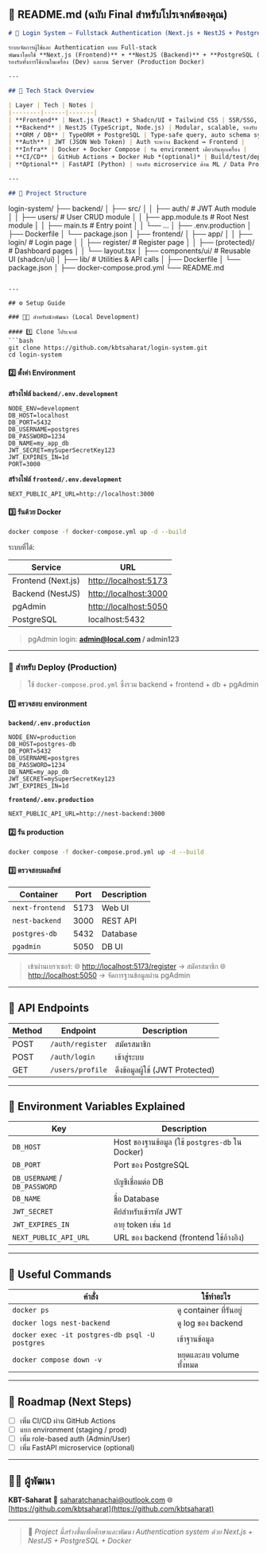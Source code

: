 ## 🧠 README.md (ฉบับ Final สำหรับโปรเจกต์ของคุณ)

```markdown
# 🧠 Login System — Fullstack Authentication (Next.js + NestJS + PostgreSQL + Docker)

ระบบจัดการผู้ใช้และ Authentication แบบ Full-stack  
พัฒนาโดยใช้ **Next.js (Frontend)** + **NestJS (Backend)** + **PostgreSQL (Database)**  
รองรับทั้งการใช้งานในเครื่อง (Dev) และบน Server (Production Docker)

---

## 🧩 Tech Stack Overview

| Layer | Tech | Notes |
|--------|------|-------|
| **Frontend** | Next.js (React) + Shadcn/UI + Tailwind CSS | SSR/SSG, modern UI, customizable component |
| **Backend** | NestJS (TypeScript, Node.js) | Modular, scalable, รองรับ REST/GraphQL, ใช้ Dependency Injection |
| **ORM / DB** | TypeORM + PostgreSQL | Type-safe query, auto schema sync |
| **Auth** | JWT (JSON Web Token) | Auth ระหว่าง Backend ↔ Frontend |
| **Infra** | Docker + Docker Compose | รัน environment เดียวกันทุกเครื่อง |
| **CI/CD** | GitHub Actions + Docker Hub *(optional)* | Build/test/deploy อัตโนมัติ |
| **Optional** | FastAPI (Python) | รองรับ microservice ด้าน ML / Data Processing |

---

## 📂 Project Structure

```

login-system/
├── backend/
│   ├── src/
│   │   ├── auth/              # JWT Auth module
│   │   ├── users/             # User CRUD module
│   │   ├── app.module.ts      # Root Nest module
│   │   ├── main.ts            # Entry point
│   │   └── ...
│   ├── .env.production
│   ├── Dockerfile
│   └── package.json
│
├── frontend/
│   ├── app/
│   │   ├── login/             # Login page
│   │   ├── register/          # Register page
│   │   ├── (protected)/       # Dashboard pages
│   │   └── layout.tsx
│   ├── components/ui/         # Reusable UI (shadcn/ui)
│   ├── lib/                   # Utilities & API calls
│   ├── Dockerfile
│   └── package.json
│
├── docker-compose.prod.yml
└── README.md

````

---

## ⚙️ Setup Guide

### 🧑‍💻 สำหรับนักพัฒนา (Local Development)

#### 1️⃣ Clone โปรเจกต์
```bash
git clone https://github.com/kbtsaharat/login-system.git
cd login-system
````

#### 2️⃣ ตั้งค่า Environment

**สร้างไฟล์ `backend/.env.development`**

```env
NODE_ENV=development
DB_HOST=localhost
DB_PORT=5432
DB_USERNAME=postgres
DB_PASSWORD=1234
DB_NAME=my_app_db
JWT_SECRET=mySuperSecretKey123
JWT_EXPIRES_IN=1d
PORT=3000
```

**สร้างไฟล์ `frontend/.env.development`**

```env
NEXT_PUBLIC_API_URL=http://localhost:3000
```

#### 3️⃣ รันด้วย Docker

```bash
docker compose -f docker-compose.yml up -d --build
```

ระบบที่ได้:

| Service            | URL                                            |
| ------------------ | ---------------------------------------------- |
| Frontend (Next.js) | [http://localhost:5173](http://localhost:5173) |
| Backend (NestJS)   | [http://localhost:3000](http://localhost:3000) |
| pgAdmin            | [http://localhost:5050](http://localhost:5050) |
| PostgreSQL         | localhost:5432                                 |

> pgAdmin login: **[admin@local.com](mailto:admin@local.com) / admin123**

---

### 🚀 สำหรับ Deploy (Production)

> ใช้ `docker-compose.prod.yml` ซึ่งรวม backend + frontend + db + pgAdmin

#### 1️⃣ ตรวจสอบ environment

**`backend/.env.production`**

```env
NODE_ENV=production
DB_HOST=postgres-db
DB_PORT=5432
DB_USERNAME=postgres
DB_PASSWORD=1234
DB_NAME=my_app_db
JWT_SECRET=mySuperSecretKey123
JWT_EXPIRES_IN=1d
```

**`frontend/.env.production`**

```env
NEXT_PUBLIC_API_URL=http://nest-backend:3000
```

#### 2️⃣ รัน production

```bash
docker compose -f docker-compose.prod.yml up -d --build
```

#### 3️⃣ ตรวจสอบผลลัพธ์

| Container       | Port | Description |
| --------------- | ---- | ----------- |
| `next-frontend` | 5173 | Web UI      |
| `nest-backend`  | 3000 | REST API    |
| `postgres-db`   | 5432 | Database    |
| `pgadmin`       | 5050 | DB UI       |

> เข้าผ่านเบราเซอร์:
> 🌐 [http://localhost:5173/register](http://localhost:5173/register) → สมัครสมาชิก
> 🌐 [http://localhost:5050](http://localhost:5050) → จัดการฐานข้อมูลผ่าน pgAdmin

---

## 🧪 API Endpoints

| Method | Endpoint         | Description                     |
| ------ | ---------------- | ------------------------------- |
| POST   | `/auth/register` | สมัครสมาชิก                     |
| POST   | `/auth/login`    | เข้าสู่ระบบ                     |
| GET    | `/users/profile` | ดึงข้อมูลผู้ใช้ (JWT Protected) |

---

## 🔑 Environment Variables Explained

| Key                           | Description                                     |
| ----------------------------- | ----------------------------------------------- |
| `DB_HOST`                     | Host ของฐานข้อมูล (ใช้ `postgres-db` ใน Docker) |
| `DB_PORT`                     | Port ของ PostgreSQL                             |
| `DB_USERNAME` / `DB_PASSWORD` | บัญชีเชื่อมต่อ DB                               |
| `DB_NAME`                     | ชื่อ Database                                   |
| `JWT_SECRET`                  | คีย์สำหรับเข้ารหัส JWT                          |
| `JWT_EXPIRES_IN`              | อายุ token เช่น `1d`                            |
| `NEXT_PUBLIC_API_URL`         | URL ของ backend (frontend ใช้อ้างอิง)           |

---

## 🧰 Useful Commands

| คำสั่ง                                         | ใช้ทำอะไร                |
| ---------------------------------------------- | ------------------------ |
| `docker ps`                                    | ดู container ที่รันอยู่  |
| `docker logs nest-backend`                     | ดู log ของ backend       |
| `docker exec -it postgres-db psql -U postgres` | เข้าฐานข้อมูล            |
| `docker compose down -v`                       | หยุดและลบ volume ทั้งหมด |

---

## 🧠 Roadmap (Next Steps)

* [ ] เพิ่ม CI/CD ผ่าน GitHub Actions
* [ ] แยก environment (staging / prod)
* [ ] เพิ่ม role-based auth (Admin/User)
* [ ] เพิ่ม FastAPI microservice (optional)

---

## 🧑‍💻 ผู้พัฒนา

**KBT-Saharat**
📧 [saharatchanachai@outlook.com](mailto:saharatchanachai@outlook.com)
🌐 [https://github.com/kbtsaharat](https://github.com/kbtsaharat)

---

> 💬 *Project นี้สร้างขึ้นเพื่อศึกษาและพัฒนา Authentication system
> ด้วย Next.js + NestJS + PostgreSQL + Docker*